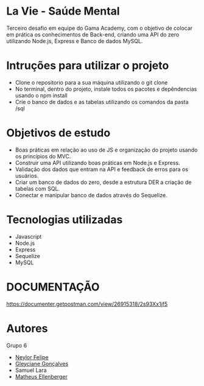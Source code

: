 # La Vie - Saúde Mental
Terceiro desafio em equipe do Gama Academy, com o objetivo de colocar em prática os conhecimentos de Back-end, criando uma API do zero utilizando Node.js, Express e Banco de dados MySQL.
# Intruções para utilizar o projeto
- Clone o repositorio para a sua máquina utilizando o git clone
- No terminal, dentro do projeto, instale todos os pacotes e depêndencias usando o npm install
- Crie o banco de dados e as tabelas utilizando os comandos da pasta /sql
# Objetivos de estudo
- Boas práticas em relação ao uso de JS e organização do projeto usando os princípios do MVC.
- Construir uma API utilizando boas práticas em Node.js e Express.
- Validação dos dados que entram na API e feedback de erros para os usuários.
- Criar um banco de dados do zero, desde a estrutura DER a criação de tabelas com SQL.
- Conectar e manipular banco de dados através do Sequelize.
# Tecnologias utilizadas
- Javascript
- Node.js
- Express
- Sequelize
- MySQL
# DOCUMENTAÇÃO
https://documenter.getpostman.com/view/26915318/2s93Xx1jf5
# Autores
Grupo 6

- <a href="https://github.com/neylorfelipet3">Neylor Felipe</a>
- <a href="https://github.com/GleycianeG">Gleyciane Gonçalves</a>
- Samuel Lara
- <a href="https://github.com/Matheus-Ellenberger">Matheus Ellenberger</a>
